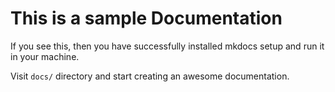 # This is a sample Documentation

If you see this, then you have successfully installed mkdocs setup and run it in your machine.


Visit `docs/` directory and start creating an awesome documentation.
